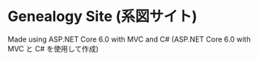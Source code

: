 # Genealogy Site (系図サイト)

Made using ASP.NET Core 6.0 with MVC and C# (ASP.NET Core 6.0 with MVC と C# を使用して作成)